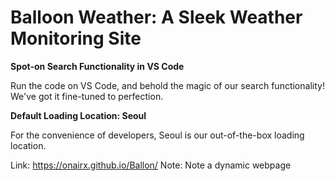 
# Balloon Weather: A Sleek Weather Monitoring Site

**Spot-on Search Functionality in VS Code**

Run the code on VS Code, and behold the magic of our search functionality! We've got it fine-tuned to perfection.

**Default Loading Location: Seoul**

For the convenience of developers, Seoul is our out-of-the-box loading location.


Link: https://onairx.github.io/Ballon/
Note: Note a dynamic webpage
